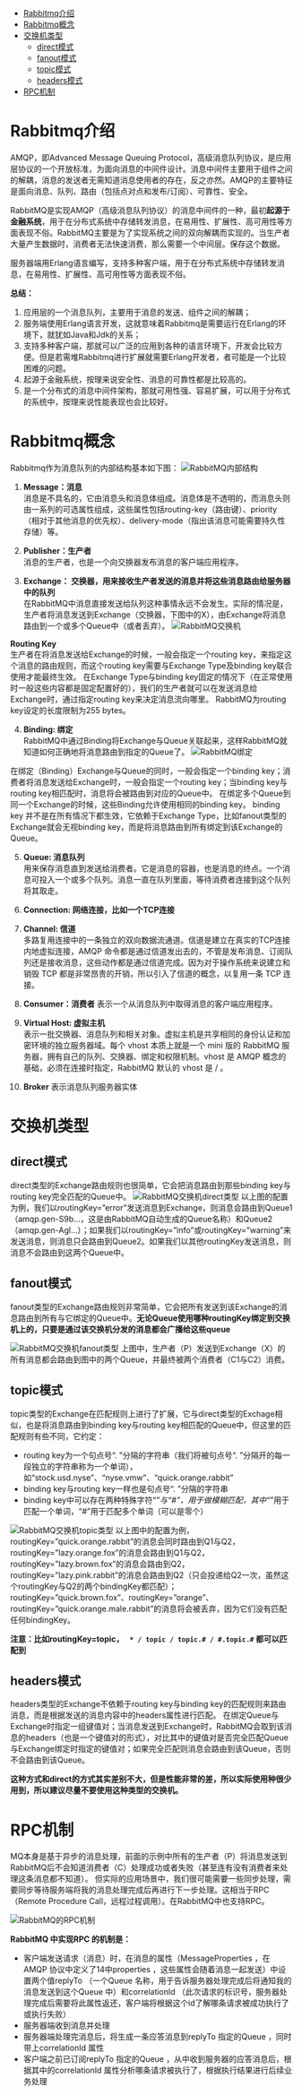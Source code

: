 <!-- TOC -->

- [Rabbitmq介绍](#rabbitmq介绍)
- [Rabbitmq概念](#rabbitmq概念)
- [交换机类型](#交换机类型)
  - [direct模式](#direct模式)
  - [fanout模式](#fanout模式)
  - [topic模式](#topic模式)
  - [headers模式](#headers模式)
- [RPC机制](#rpc机制)

<!-- /TOC -->

# Rabbitmq介绍
AMQP，即Advanced Message Queuing Protocol，高级消息队列协议，是应用层协议的一个开放标准，为面向消息的中间件设计。消息中间件主要用于组件之间的解耦，消息的发送者无需知道消息使用者的存在，反之亦然。AMQP的主要特征是面向消息、队列、路由（包括点对点和发布/订阅）、可靠性、安全。

RabbitMQ是实现AMQP（高级消息队列协议）的消息中间件的一种，最初**起源于金融系统**，用于在分布式系统中存储转发消息，在易用性、扩展性、高可用性等方面表现不俗。RabbitMQ主要是为了实现系统之间的双向解耦而实现的。当生产者大量产生数据时，消费者无法快速消费，那么需要一个中间层。保存这个数据。

服务器端用Erlang语言编写，支持多种客户端，用于在分布式系统中存储转发消息，在易用性、扩展性、高可用性等方面表现不俗。

**总结：**  
1. 应用层的一个消息队列，主要用于消息的发送、组件之间的解耦；
2. 服务端使用Erlang语言开发，这就意味着Rabbitmq是需要运行在Erlang的环境下，就犹如Java和Jdk的关系；
3. 支持多种客户端，那就可以广泛的应用到各种的语言环境下，开发会比较方便。但是若需堆Rabbitmq进行扩展就需要Erlang开发者，者可能是一个比较困难的问题。
4. 起源于金融系统，按理来说安全性、消息的可靠性都是比较高的。
5. 是一个分布式的消息中间件架构，那就可用性强、容易扩展，可以用于分布式的系统中，按理来说性能表现也会比较好。

# Rabbitmq概念
Rabbitmq作为消息队列的内部结构基本如下图：
![RabbitMQ内部结构](/ASSET/Rabbitmq内部结构.png)

1. **Message：消息**      
消息是不具名的，它由消息头和消息体组成。消息体是不透明的，而消息头则由一系列的可选属性组成，这些属性包括routing-key（路由键）、priority（相对于其他消息的优先权）、delivery-mode（指出该消息可能需要持久性存储）等。

2. **Publisher：生产者**    
消息的生产者，也是一个向交换器发布消息的客户端应用程序。

3. **Exchange： 交换器，用来接收生产者发送的消息并将这些消息路由给服务器中的队列**  
在RabbitMQ中消息直接发送给队列这种事情永远不会发生。实际的情况是，生产者将消息发送到Exchange（交换器，下图中的X），由Exchange将消息路由到一个或多个Queue中（或者丢弃）。
![RabbitMQ交换机](/ASSET/RabbitMQ交换机.png)

**Routing Key**    
生产者在将消息发送给Exchange的时候，一般会指定一个routing key，来指定这个消息的路由规则，而这个routing key需要与Exchange Type及binding key联合使用才能最终生效。 在Exchange Type与binding key固定的情况下（在正常使用时一般这些内容都是固定配置好的），我们的生产者就可以在发送消息给Exchange时，通过指定routing key来决定消息流向哪里。 RabbitMQ为routing key设定的长度限制为255 bytes。

4. **Binding: 绑定**      
RabbitMQ中通过Binding将Exchange与Queue关联起来，这样RabbitMQ就知道如何正确地将消息路由到指定的Queue了。
![RabbitMQ绑定](/ASSET/RabbitMQ绑定.png)

在绑定（Binding）Exchange与Queue的同时，一般会指定一个binding key；消费者将消息发送给Exchange时，一般会指定一个routing key；当binding key与routing key相匹配时，消息将会被路由到对应的Queue中。 在绑定多个Queue到同一个Exchange的时候，这些Binding允许使用相同的binding key。 binding key 并不是在所有情况下都生效，它依赖于Exchange Type，比如fanout类型的Exchange就会无视binding key，而是将消息路由到所有绑定到该Exchange的Queue。

5. **Queue: 消息队列**     
用来保存消息直到发送给消费者。它是消息的容器，也是消息的终点。一个消息可投入一个或多个队列。消息一直在队列里面，等待消费者连接到这个队列将其取走。

6. **Connection: 网络连接，比如一个TCP连接**    

7. **Channel: 信道**    
多路复用连接中的一条独立的双向数据流通道。信道是建立在真实的TCP连接内地虚拟连接，AMQP 命令都是通过信道发出去的，不管是发布消息、订阅队列还是接收消息，这些动作都是通过信道完成。因为对于操作系统来说建立和销毁 TCP 都是非常昂贵的开销，所以引入了信道的概念，以复用一条 TCP 连接。

8. **Consumer：消费者** 表示一个从消息队列中取得消息的客户端应用程序。 

9. **Virtual Host: 虚拟主机**  
表示一批交换器、消息队列和相关对象。虚拟主机是共享相同的身份认证和加密环境的独立服务器域。每个 vhost 本质上就是一个 mini 版的 RabbitMQ 服务器，拥有自己的队列、交换器、绑定和权限机制。vhost 是 AMQP 概念的基础，必须在连接时指定，RabbitMQ 默认的 vhost 是 / 。

10. **Broker**   表示消息队列服务器实体 

# 交换机类型
## direct模式
direct类型的Exchange路由规则也很简单，它会把消息路由到那些binding key与routing key完全匹配的Queue中。
![RabbitMQ交换机direct类型](/ASSET/RabbitMQ交换机direct类型.png)
以上图的配置为例，我们以routingKey=”error”发送消息到Exchange，则消息会路由到Queue1（amqp.gen-S9b…，这是由RabbitMQ自动生成的Queue名称）和Queue2（amqp.gen-Agl…）；如果我们以routingKey=”info”或routingKey=”warning”来发送消息，则消息只会路由到Queue2。如果我们以其他routingKey发送消息，则消息不会路由到这两个Queue中。

## fanout模式
fanout类型的Exchange路由规则非常简单，它会把所有发送到该Exchange的消息路由到所有与它绑定的Queue中。**无论Queue使用哪种routingKey绑定到交换机上的，只要是通过该交换机分发的消息都会广播给这些queue**

![RabbitMQ交换机fanout类型](/ASSET/RabbitMQ交换机fanout类型.png)
上图中，生产者（P）发送到Exchange（X）的所有消息都会路由到图中的两个Queue，并最终被两个消费者（C1与C2）消费。

## topic模式
topic类型的Exchange在匹配规则上进行了扩展，它与direct类型的Exchage相似，也是将消息路由到binding key与routing key相匹配的Queue中，但这里的匹配规则有些不同，它约定：

- routing key为一个句点号“. ”分隔的字符串（我们将被句点号“. ”分隔开的每一段独立的字符串称为一个单词），如“stock.usd.nyse”、“nyse.vmw”、“quick.orange.rabbit”
- binding key与routing key一样也是句点号“. ”分隔的字符串
- binding key中可以存在两种特殊字符“*”与“#”，用于做模糊匹配，其中“*”用于匹配一个单词，“#”用于匹配多个单词（可以是零个）

![RabbitMQ交换机topic类型](/ASSET/RabbitMQ交换机topic类型.png)
以上图中的配置为例，routingKey=”quick.orange.rabbit”的消息会同时路由到Q1与Q2，routingKey=”lazy.orange.fox”的消息会路由到Q1与Q2，routingKey=”lazy.brown.fox”的消息会路由到Q2，routingKey=”lazy.pink.rabbit”的消息会路由到Q2（只会投递给Q2一次，虽然这个routingKey与Q2的两个bindingKey都匹配）；routingKey=”quick.brown.fox”、routingKey=”orange”、routingKey=”quick.orange.male.rabbit”的消息将会被丢弃，因为它们没有匹配任何bindingKey。

**注意：比如routingKey=topic， ` * / topic / topic.# / #.topic.#` 都可以匹配到**

## headers模式
headers类型的Exchange不依赖于routing key与binding key的匹配规则来路由消息，而是根据发送的消息内容中的headers属性进行匹配。 在绑定Queue与Exchange时指定一组键值对；当消息发送到Exchange时，RabbitMQ会取到该消息的headers（也是一个键值对的形式），对比其中的键值对是否完全匹配Queue与Exchange绑定时指定的键值对；如果完全匹配则消息会路由到该Queue，否则不会路由到该Queue。

**这种方式和direct的方式其实差别不大，但是性能非常的差，所以实际使用种很少用到，所以建议尽量不要使用这种类型的交换机。**

# RPC机制
MQ本身是基于异步的消息处理，前面的示例中所有的生产者（P）将消息发送到RabbitMQ后不会知道消费者（C）处理成功或者失败（甚至连有没有消费者来处理这条消息都不知道）。 但实际的应用场景中，我们很可能需要一些同步处理，需要同步等待服务端将我的消息处理完成后再进行下一步处理。这相当于RPC（Remote Procedure Call，远程过程调用）。在RabbitMQ中也支持RPC。

![RabbitMQ的RPC机制](/ASSET/RabbitMQ的RPC机制.png)

**RabbitMQ 中实现RPC 的机制是：**

- 客户端发送请求（消息）时，在消息的属性（MessageProperties ，在AMQP 协议中定义了14中properties ，这些属性会随着消息一起发送）中设置两个值replyTo （一个Queue 名称，用于告诉服务器处理完成后将通知我的消息发送到这个Queue 中）和correlationId （此次请求的标识号，服务器处理完成后需要将此属性返还，客户端将根据这个id了解哪条请求被成功执行了或执行失败）
- 服务器端收到消息并处理
- 服务器端处理完消息后，将生成一条应答消息到replyTo 指定的Queue ，同时带上correlationId 属性
- 客户端之前已订阅replyTo 指定的Queue ，从中收到服务器的应答消息后，根据其中的correlationId 属性分析哪条请求被执行了，根据执行结果进行后续业务处理